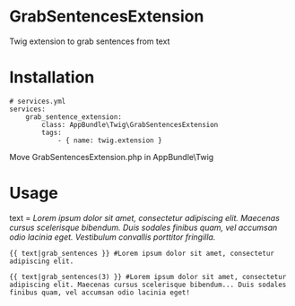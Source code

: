# GrabSentencesExtension
Twig extension to grab sentences from text

Installation
============

    # services.yml         
    services:
        grab_sentence_extension:
            class: AppBundle\Twig\GrabSentencesExtension
            tags:
                - { name: twig.extension }


Move GrabSentencesExtension.php in AppBundle\Twig

Usage
=====

text = *Lorem ipsum dolor sit amet, consectetur adipiscing elit. Maecenas cursus scelerisque bibendum. Duis sodales finibus quam, vel accumsan odio lacinia eget. Vestibulum convallis porttitor fringilla.*


    {{ text|grab_sentences }} #Lorem ipsum dolor sit amet, consectetur adipiscing elit.

    {{ text|grab_sentences(3) }} #Lorem ipsum dolor sit amet, consectetur adipiscing elit. Maecenas cursus scelerisque bibendum... Duis sodales finibus quam, vel accumsan odio lacinia eget!